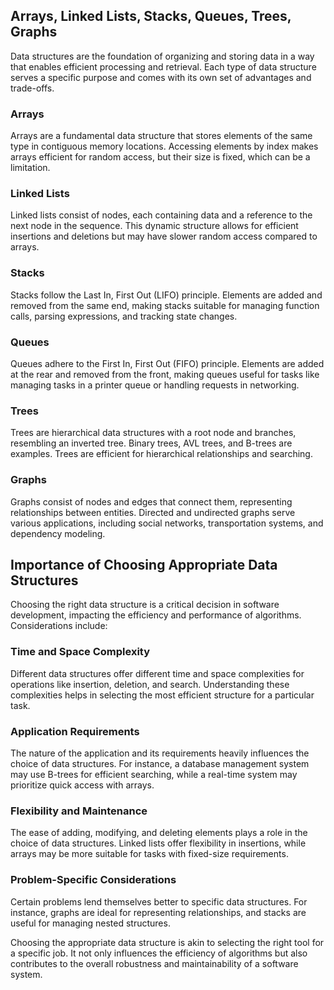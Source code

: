 
## Arrays, Linked Lists, Stacks, Queues, Trees, Graphs

Data structures are the foundation of organizing and storing data in a way that enables efficient processing and retrieval. Each type of data structure serves a specific purpose and comes with its own set of advantages and trade-offs.

### Arrays

Arrays are a fundamental data structure that stores elements of the same type in contiguous memory locations. Accessing elements by index makes arrays efficient for random access, but their size is fixed, which can be a limitation.

### Linked Lists

Linked lists consist of nodes, each containing data and a reference to the next node in the sequence. This dynamic structure allows for efficient insertions and deletions but may have slower random access compared to arrays.

### Stacks

Stacks follow the Last In, First Out (LIFO) principle. Elements are added and removed from the same end, making stacks suitable for managing function calls, parsing expressions, and tracking state changes.

### Queues

Queues adhere to the First In, First Out (FIFO) principle. Elements are added at the rear and removed from the front, making queues useful for tasks like managing tasks in a printer queue or handling requests in networking.

### Trees

Trees are hierarchical data structures with a root node and branches, resembling an inverted tree. Binary trees, AVL trees, and B-trees are examples. Trees are efficient for hierarchical relationships and searching.

### Graphs

Graphs consist of nodes and edges that connect them, representing relationships between entities. Directed and undirected graphs serve various applications, including social networks, transportation systems, and dependency modeling.

## Importance of Choosing Appropriate Data Structures

Choosing the right data structure is a critical decision in software development, impacting the efficiency and performance of algorithms. Considerations include:

### Time and Space Complexity

Different data structures offer different time and space complexities for operations like insertion, deletion, and search. Understanding these complexities helps in selecting the most efficient structure for a particular task.

### Application Requirements

The nature of the application and its requirements heavily influences the choice of data structures. For instance, a database management system may use B-trees for efficient searching, while a real-time system may prioritize quick access with arrays.

### Flexibility and Maintenance

The ease of adding, modifying, and deleting elements plays a role in the choice of data structures. Linked lists offer flexibility in insertions, while arrays may be more suitable for tasks with fixed-size requirements.

### Problem-Specific Considerations

Certain problems lend themselves better to specific data structures. For instance, graphs are ideal for representing relationships, and stacks are useful for managing nested structures.

Choosing the appropriate data structure is akin to selecting the right tool for a specific job. It not only influences the efficiency of algorithms but also contributes to the overall robustness and maintainability of a software system.
